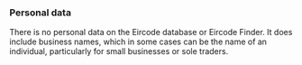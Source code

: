 ###  **Personal data**

There is no personal data on the Eircode database or Eircode Finder. It does
include business names, which in some cases can be the name of an individual,
particularly for small businesses or sole traders.
